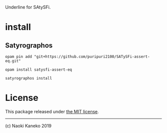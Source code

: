 Underline for SAtySFi.

# install

## Satyrographos

```
opam pin add "git+https://github.com/puripuri2100/SATySFi-assert-eq.git"

opam install satysfi-assert-eq

satyrographos install
```

# License

This package released under [the MIT license](https://github.com/puripuri2100/SATySFi-uline/blob/master/LICENSE).

---

(c) Naoki Kaneko 2019
